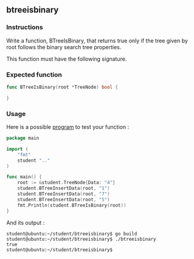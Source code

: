 ## btreeisbinary

### Instructions

Write a function, BTreeIsBinary, that returns true only if the tree given by root follows the binary search tree properties.

This function must have the following signature.

### Expected function

```go
func BTreeIsBinary(root *TreeNode) bool {

}
```

### Usage

Here is a possible [program](TODO-LINK) to test your function :

```go
package main

import (
	"fmt"
	student ".."
)

func main() {
	root := &student.TreeNode{Data: "4"}
	student.BTreeInsertData(root, "1")
	student.BTreeInsertData(root, "7")
	student.BTreeInsertData(root, "5")
	fmt.Println(student.BTreeIsBinary(root))
}
```

And its output :

```console
student@ubuntu:~/student/btreeisbinary$ go build
student@ubuntu:~/student/btreeisbinary$ ./btreeisbinary
true
student@ubuntu:~/student/btreeisbinary$
```
